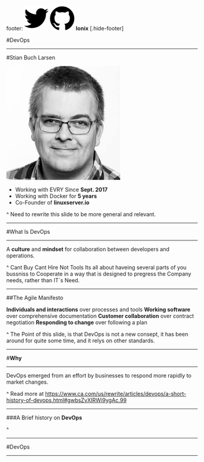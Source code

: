 footer: ![inline](assets/icon-twitter.png) ![inline](assets/icon-github.png) **lonix**
[.hide-footer] 

#DevOps

--- 

#Stian Buch Larsen

![inline](assets/person-stian.jpg) 

- Working with EVRY Since **Sept. 2017**
- Working with Docker for **5 years**
- Co-Founder of **linuxserver.io**

^  Need to rewrite this slide to be more general and relevant.

---

#What Is DevOps

---

A **culture** and **mindset** for collaboration between developers and operations.

^ Cant Buy
Cant Hire
Not Tools
Its all about haveing several parts of you bussniss to Cooperate in a way that is designed to pregress the Company needs, rather than IT´s Need.

---

##The Agile Manifesto

**Individuals and interactions** over processes and tools 
**Working software** over comprehensive documentation 
**Customer collaboration** over contract negotiation
**Responding to change** over following a plan

^ The Point of this slide, is that DevOps is not a new consept, it has been around for quite some time, and it relys on other standards.

---

#**Why**

---

DevOps emerged from an effort by businesses to respond more rapidly to market changes. 


^
Read more at https://www.ca.com/us/rewrite/articles/devops/a-short-history-of-devops.html#gwbsZvXIRWi9ygAc.99

---

###A Brief history on **DevOps**

^ 

---

#DevOps



---
